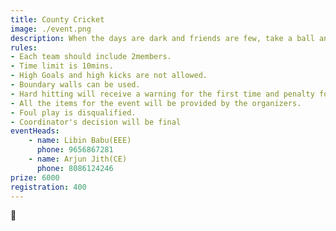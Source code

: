 ```yaml
---
title: County Cricket
image: ./event.png
description: When the days are dark and friends are few, take a ball and score a few. Get ready for some balls in the goal. 
rules: 
- Each team should include 2members. 
- Time limit is 10mins. 
- High Goals and high kicks are not allowed. 
- Boundary walls can be used. 
- Hard hitting will receive a warning for the first time and penalty for further cases.
- All the items for the event will be provided by the organizers. 
- Foul play is disqualified. 
- Coordinator's decision will be final
eventHeads:
    - name: Libin Babu(EEE)
      phone: 9656867281
    - name: Arjun Jith(CE)
      phone: 8086124246
prize: 6000
registration: 400
---
```

🏏